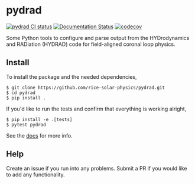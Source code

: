 # pydrad

[![pydrad CI status](https://github.com/rice-solar-physics/pydrad/actions/workflows/test.yml/badge.svg?branch=main)](https://github.com/rice-solar-physics/pydrad/actions)
[![Documentation Status](https://readthedocs.org/projects/pydrad/badge/?version=latest)](https://pydrad.readthedocs.io/en/latest/?badge=latest)
[![codecov](https://codecov.io/gh/rice-solar-physics/pydrad/branch/master/graph/badge.svg)](https://codecov.io/gh/rice-solar-physics/pydrad)

Some Python tools to configure and parse output from the HYDrodynamics and RADiation (HYDRAD) code for field-aligned coronal loop physics.

## Install

To install the package and the needed dependencies,
```shell
$ git clone https://github.com/rice-solar-physics/pydrad.git
$ cd pydrad
$ pip install .
```

If you'd like to run the tests and confirm that everything is working alright,
```shell
$ pip install -e .[tests]
$ pytest pydrad
```

See the [docs](https://pydrad.readthedocs.io/en/latest) for more info.

## Help
Create an issue if you run into any problems. Submit a PR if you would like to add any functionality.
